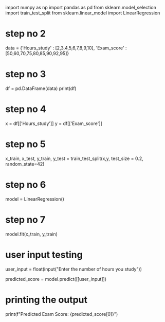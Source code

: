 import numpy as np
import pandas as pd 
from sklearn.model_selection import train_test_split
from sklearn.linear_model import LinearRegression

# step no 2
data = {'Hours_study' : [2,3,4,5,6,7,8,9,10], 'Exam_score' : [50,60,70,75,80,85,90,92,95]}

# step no 3
df = pd.DataFrame(data)
print(df)

# step no 4
x = df[['Hours_study']]
y = df[['Exam_score']]

# step no 5
x_train, x_test, y_train, y_test = train_test_split(x,y, test_size = 0.2, random_state=42)

# step no 6
model = LinearRegression()

# step no 7
model.fit(x_train, y_train)

# user input testing
user_input = float(input("Enter the number of hours you study"))

predicted_score = model.predict([[user_input]])

# printing the output
print(f"Predicted Exam Score: {predicted_score[0]}")
